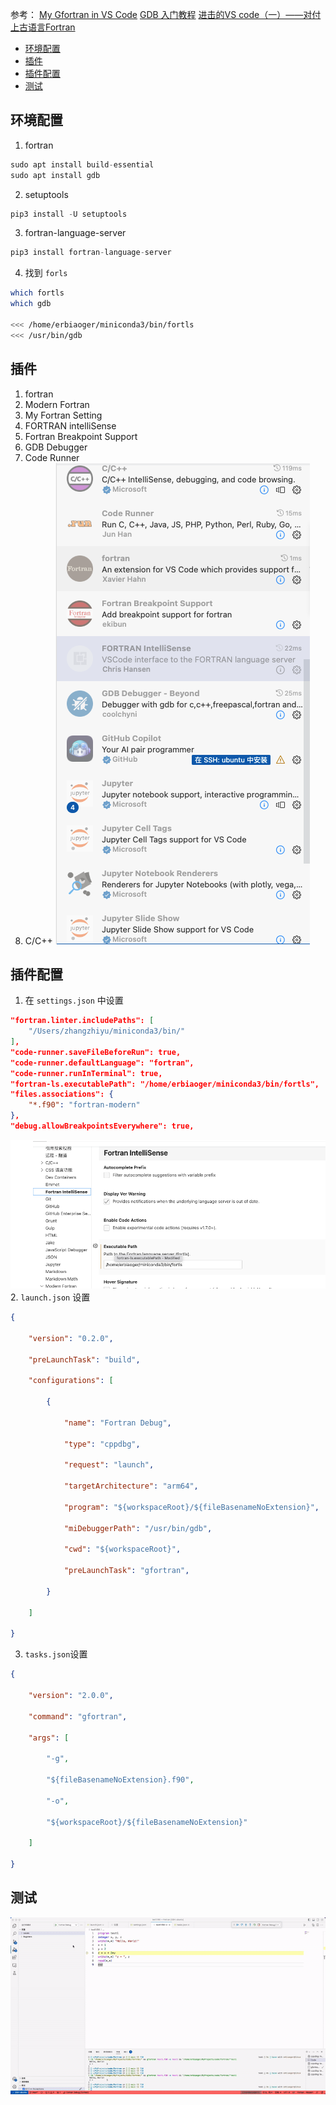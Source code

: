 <!--
This is a sample markdown to demonstrate how to configurate vscode and gfortran.

Author: Zhang Zhiyu
Email: erbiaoger@gmail.com
Created: 2023/4/10 11:12
Version: 1.0.0
-->
参考：
[My Gfortran in VS Code](https://mp.weixin.qq.com/s/DMZWzNgUJH9oRTX4xnh4lA)
[GDB 入门教程](https://oi.men.ci/gnu-debugger/)
[进击的VS code（一）——对付上古语言Fortran](https://zhuanlan.zhihu.com/p/362664913)

- [环境配置](#环境配置)
- [插件](#插件)
- [插件配置](#插件配置)
- [测试](#测试)


## 环境配置
1. fortran 
```python
sudo apt install build-essential
sudo apt install gdb
```
2. setuptools
```python
pip3 install -U setuptools
```
3. fortran-language-server
```python
pip3 install fortran-language-server
```
4. 找到 `forls`
```sh
which fortls
which gdb

<<< /home/erbiaoger/miniconda3/bin/fortls
<<< /usr/bin/gdb
```

## 插件
1. fortran
2. Modern Fortran
3. My Fortran Setting
4. FORTRAN intelliSense
5. Fortran Breakpoint Support
6. GDB Debugger
7. Code Runner
8. C/C++
![](https://raw.githubusercontent.com/erbiaoger/PicGo/main/20230404/202304101059310.png)

## 插件配置
1. 在 `settings.json` 中设置
```json
"fortran.linter.includePaths": [
	"/Users/zhangzhiyu/miniconda3/bin/"
],
"code-runner.saveFileBeforeRun": true,
"code-runner.defaultLanguage": "fortran",
"code-runner.runInTerminal": true,
"fortran-ls.executablePath": "/home/erbiaoger/miniconda3/bin/fortls",
"files.associations": {
	"*.f90": "fortran-modern"
},
"debug.allowBreakpointsEverywhere": true,
```
![](https://raw.githubusercontent.com/erbiaoger/PicGo/main/20230404/202304101103302.png)
2. `launch.json` 设置
```json
{

	"version": "0.2.0",

	"preLaunchTask": "build",

	"configurations": [

		{

			"name": "Fortran Debug",

			"type": "cppdbg",

			"request": "launch",

			"targetArchitecture": "arm64",

			"program": "${workspaceRoot}/${fileBasenameNoExtension}",

			"miDebuggerPath": "/usr/bin/gdb",

			"cwd": "${workspaceRoot}",

			"preLaunchTask": "gfortran",

		}

	]

}
```
3. `tasks.json`设置
```json
{

	"version": "2.0.0",

	"command": "gfortran",

	"args": [

		"-g",

		"${fileBasenameNoExtension}.f90",

		"-o",

		"${workspaceRoot}/${fileBasenameNoExtension}"

	]

}
```

## 测试
![](https://raw.githubusercontent.com/erbiaoger/PicGo/main/20230404/202304101312847.gif)